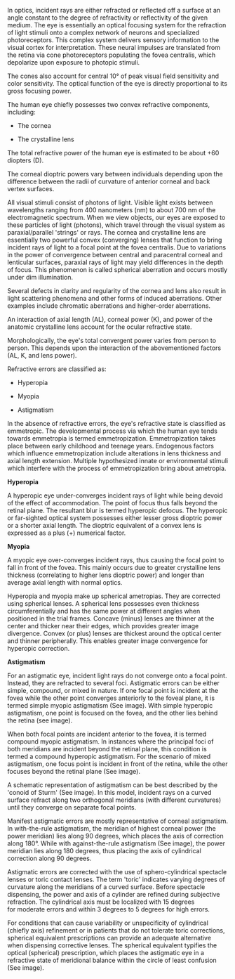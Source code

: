 In optics, incident rays are either refracted or reflected off a surface at an angle constant to the degree of refractivity or reflectivity of the given medium. The eye is essentially an optical focusing system for the refraction of light stimuli onto a complex network of neurons and specialized photoreceptors. This complex system delivers sensory information to the visual cortex for interpretation. These neural impulses are translated from the retina via cone photoreceptors populating the fovea centralis, which depolarize upon exposure to photopic stimuli.

The cones also account for central 10° of peak visual field sensitivity and color sensitivity. The optical function of the eye is directly proportional to its gross focusing power.

The human eye chiefly possesses two convex refractive components, including:

- The cornea

- The crystalline lens

The total refractive power of the human eye is estimated to be about +60 diopters (D).

The corneal dioptric powers vary between individuals depending upon the difference between the radii of curvature of anterior corneal and back vertex surfaces.

All visual stimuli consist of photons of light. Visible light exists between wavelengths ranging from 400 nanometers (nm) to about 700 nm of the electromagnetic spectrum. When we view objects, our eyes are exposed to these particles of light (photons), which travel through the visual system as paraxial/parallel 'strings' or rays. The cornea and crystalline lens are essentially two powerful convex (converging) lenses that function to bring incident rays of light to a focal point at the fovea centralis. Due to variations in the power of convergence between central and paracentral corneal and lenticular surfaces, paraxial rays of light may yield differences in the depth of focus. This phenomenon is called spherical aberration and occurs mostly under dim illumination.

Several defects in clarity and regularity of the cornea and lens also result in light scattering phenomena and other forms of induced aberrations. Other examples include chromatic aberrations and higher-order aberrations.

An interaction of axial length (AL), corneal power (K), and power of the anatomic crystalline lens account for the ocular refractive state.

Morphologically, the eye's total convergent power varies from person to person. This depends upon the interaction of the abovementioned factors (AL, K, and lens power).

Refractive errors are classified as:

- Hyperopia

- Myopia

- Astigmatism

In the absence of refractive errors, the eye's refractive state is classified as emmetropic. The developmental process via which the human eye tends towards emmetropia is termed emmetropization. Emmetropization takes place between early childhood and teenage years. Endogenous factors which influence emmetropization include alterations in lens thickness and axial length extension. Multiple hypothesized innate or environmental stimuli which interfere with the process of emmetropization bring about ametropia.

**Hyperopia**

A hyperopic eye under-converges incident rays of light while being devoid of the effect of accommodation. The point of focus thus falls beyond the retinal plane. The resultant blur is termed hyperopic defocus. The hyperopic or far-sighted optical system possesses either lesser gross dioptric power or a shorter axial length. The dioptric equivalent of a convex lens is expressed as a plus (+) numerical factor.

**Myopia**

A myopic eye over-converges incident rays, thus causing the focal point to fall in front of the fovea. This mainly occurs due to greater crystalline lens thickness (correlating to higher lens dioptric power) and longer than average axial length with normal optics.

Hyperopia and myopia make up spherical ametropias. They are corrected using spherical lenses. A spherical lens possesses even thickness circumferentially and has the same power at different angles when positioned in the trial frames. Concave (minus) lenses are thinner at the center and thicker near their edges, which provides greater image divergence. Convex (or plus) lenses are thickest around the optical center and thinner peripherally. This enables greater image convergence for hyperopic correction.

**Astigmatism**

For an astigmatic eye, incident light rays do not converge onto a focal point. Instead, they are refracted to several foci. Astigmatic errors can be either simple, compound, or mixed in nature. If one focal point is incident at the fovea while the other point converges anteriorly to the foveal plane, it is termed simple myopic astigmatism (See image). With simple hyperopic astigmatism, one point is focused on the fovea, and the other lies behind the retina (see image).

When both focal points are incident anterior to the fovea, it is termed compound myopic astigmatism. In instances where the principal foci of both meridians are incident beyond the retinal plane, this condition is termed a compound hyperopic astigmatism. For the scenario of mixed astigmatism, one focus point is incident in front of the retina, while the other focuses beyond the retinal plane (See image).

A schematic representation of astigmatism can be best described by the 'conoid of Sturm' (See image). In this model, incident rays on a curved surface refract along two orthogonal meridians (with different curvatures) until they converge on separate focal points.

Manifest astigmatic errors are mostly representative of corneal astigmatism. In with-the-rule astigmatism, the meridian of highest corneal power (the power meridian) lies along 90 degrees, which places the axis of correction along 180°. While with against-the-rule astigmatism (See image), the power meridian lies along 180 degrees, thus placing the axis of cylindrical correction along 90 degrees.

Astigmatic errors are corrected with the use of sphero-cylindrical spectacle lenses or toric contact lenses. The term 'toric' indicates varying degrees of curvature along the meridians of a curved surface. Before spectacle dispensing, the power and axis of a cylinder are refined during subjective refraction. The cylindrical axis must be localized with 15 degrees for moderate errors and within 3 degrees to 5 degrees for high errors.

For conditions that can cause variability or unspecificity of cylindrical (chiefly axis) refinement or in patients that do not tolerate toric corrections, spherical equivalent prescriptions can provide an adequate alternative when dispensing corrective lenses. The spherical equivalent typifies the optical (spherical) prescription, which places the astigmatic eye in a refractive state of meridional balance within the circle of least confusion (See image).